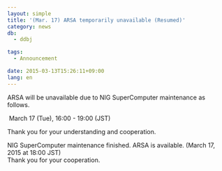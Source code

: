 ```yaml
---
layout: simple
title: '(Mar. 17) ARSA temporarily unavailable (Resumed)'
category: news
db:
  - ddbj

tags:
  - Announcement

date: 2015-03-13T15:26:11+09:00
lang: en
---
```


<p>ARSA will be unavailable due to NIG SuperComputer maintenance as follows.</p>

<p><span class="icon_square"> March 17 (Tue), 16:00 - 19:00 (JST)</span></p>

<p>Thank you for your understanding and cooperation.</p>

<p><span class="font-red">NIG SuperComputer maintenance finished. ARSA is available. (March 17, 2015 at 18:00 JST)</span><br><span class="font-red">Thank you for your cooperation.</span></p>
